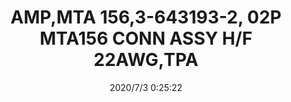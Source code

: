 ﻿---
layout: post 
title: AMP,MTA 156,3-643193-2, 02P MTA156 CONN ASSY H/F 22AWG,TPA
tags: MTA156
categories: housing-terminal
overview: AMP,MTA 156,3-643193-2, 02P MTA156 CONN ASSY H/F 22AWG,TPA
series: MTA156
part_number: 3-643193-2
thumb_img: static/202007/401-thumb-20200703082621.jpg
image: static/202007/401-20200703082621.jpg
date: 2020/7/3 0:25:22
---



